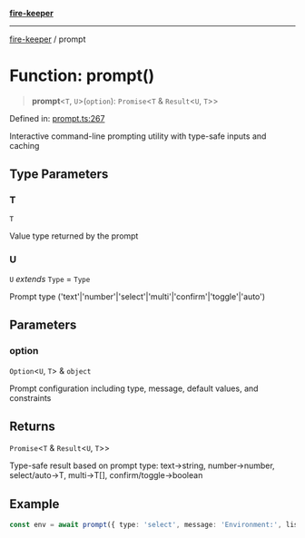 [**fire-keeper**](../README.md)

***

[fire-keeper](../README.md) / prompt

# Function: prompt()

> **prompt**\<`T`, `U`\>(`option`): `Promise`\<`T` & `Result`\<`U`, `T`\>\>

Defined in: [prompt.ts:267](https://github.com/phonowell/fire-keeper/blob/main/src/prompt.ts#L267)

Interactive command-line prompting utility with type-safe inputs and caching

## Type Parameters

### T

`T`

Value type returned by the prompt

### U

`U` *extends* `Type` = `Type`

Prompt type ('text'|'number'|'select'|'multi'|'confirm'|'toggle'|'auto')

## Parameters

### option

`Option`\<`U`, `T`\> & `object`

Prompt configuration including type, message, default values, and constraints

## Returns

`Promise`\<`T` & `Result`\<`U`, `T`\>\>

Type-safe result based on prompt type:
text→string, number→number, select/auto→T, multi→T[], confirm/toggle→boolean

## Example

```ts
const env = await prompt({ type: 'select', message: 'Environment:', list: ['dev', 'prod'] })
```
